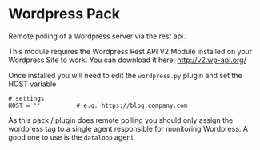 # Wordpress Pack

Remote polling of a Wordpress server via the rest api.

This module requires the Wordpress Rest API V2 Module installed on your Wordpress Site to work. You can download
it here: http://v2.wp-api.org/

Once installed you will need to edit the `wordpress.py` plugin and set the HOST variable

```
# settings
HOST = ''          # e.g. https://blog.company.com
```

As this pack / plugin does remote polling you should only assign the wordpress tag to a single agent responsible for
monitoring Wordpress. A good one to use is the `dataloop` agent.
